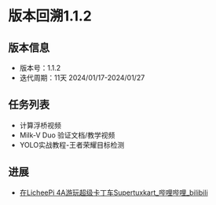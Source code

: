 # 版本回溯1.1.2

## 版本信息

-  版本号：1.1.2
- 迭代周期：11天 2024/01/17-2024/01/27

## 任务列表

- 计算浮桥视频 
- Milk-V Duo 验证文档/教学视频
- YOLO实战教程-王者荣耀目标检测


## 进展

- [在LicheePi 4A游玩超级卡丁车Supertuxkart_哔哩哔哩_bilibili](https://www.bilibili.com/video/BV1bPwHeBEk1/?spm_id_from=333.1387.homepage.video_card.click&vd_source=417238cd96b1b549d14bcb35a9da3cf0)
